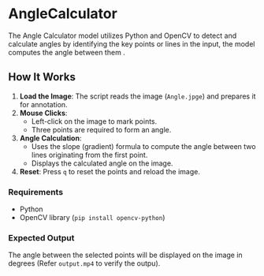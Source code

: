 # AngleCalculator
The Angle Calculator model utilizes Python and OpenCV to detect and calculate angles by identifying the key points or lines in the input, the model computes the angle between them .

## How It Works  

1. **Load the Image**: The script reads the image (`Angle.jpge`) and prepares it for annotation.  
2. **Mouse Clicks**:  
   - Left-click on the image to mark points.  
   - Three points are required to form an angle.  
3. **Angle Calculation**:  
   - Uses the slope (gradient) formula to compute the angle between two lines originating from the first point.  
   - Displays the calculated angle on the image.  
4. **Reset**: Press `q` to reset the points and reload the image.  

### Requirements  
- Python  
- OpenCV library (`pip install opencv-python`)  

### Expected Output  
The angle between the selected points will be displayed on the image in degrees (Refer `output.mp4` to verify the outpu).
